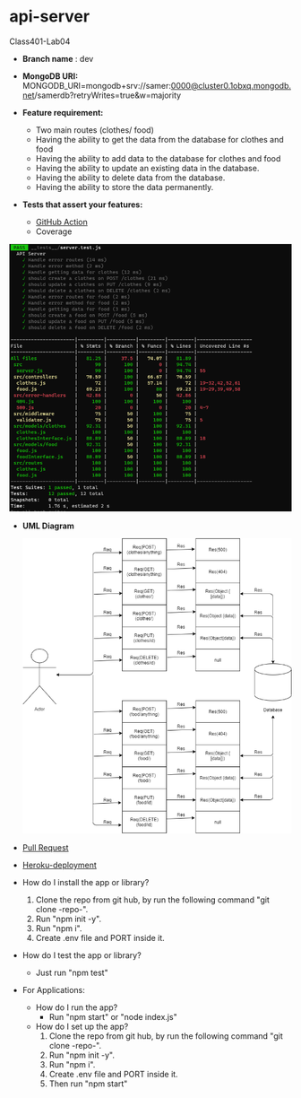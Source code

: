 # api-server
Class401-Lab04

- **Branch name** : dev
- **MongoDB URI:** 
  MONGODB_URI=mongodb+srv://samer:0000@cluster0.1obxq.mongodb.net/samerdb?retryWrites=true&w=majority
- **Feature requirement:**
    - Two main routes (clothes/ food)
    - Having the ability to get the data from the database for clothes and food
    - Having the ability to add data to the database for clothes and food
    - Having the ability to update an existing data in the database.
    - Having the ability to delete data from the database.
    - Having the ability to store the data permanently.
  
- **Tests that assert your features:**
    - [GitHub Action](https://github.com/Samer-Alnajjar/api-server/actions)
    - Coverage

![Coverage](coverage.png)

- **UML Diagram**

  ![UML-Diagram](UML_Diagram.png)

- [Pull Request](https://github.com/Samer-Alnajjar/api-server/pull/3)

- [Heroku-deployment](https://samer-api-server.herokuapp.com/)

- How do I install the app or library?
  1. Clone the repo from git hub, by run the following command "git clone -repo-".
  2. Run "npm init -y".
  3. Run "npm i".
  4. Create .env file and PORT inside it.
- How do I test the app or library?
  - Just run "npm test"


- For Applications:
  - How do I run the app?
    - Run "npm start" or "node index.js"
  - How do I set up the app?
    1. Clone the repo from git hub, by run the following command "git clone -repo-".
    2. Run "npm init -y".
    3. Run "npm i".
    4. Create .env file and PORT inside it.
    5. Then run "npm start"
